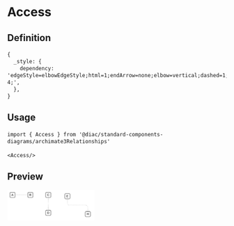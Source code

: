 # Access

## Definition

```
{
  _style: { 
    dependency: 'edgeStyle=elbowEdgeStyle;html=1;endArrow=none;elbow=vertical;dashed=1;startFill=0;dashPattern=1 4;',
  },
}
```

## Usage

```
import { Access } from '@diac/standard-components-diagrams/archimate3Relationships'

<Access/>
```

## Preview

<img src="./access.png" width="200"/>
